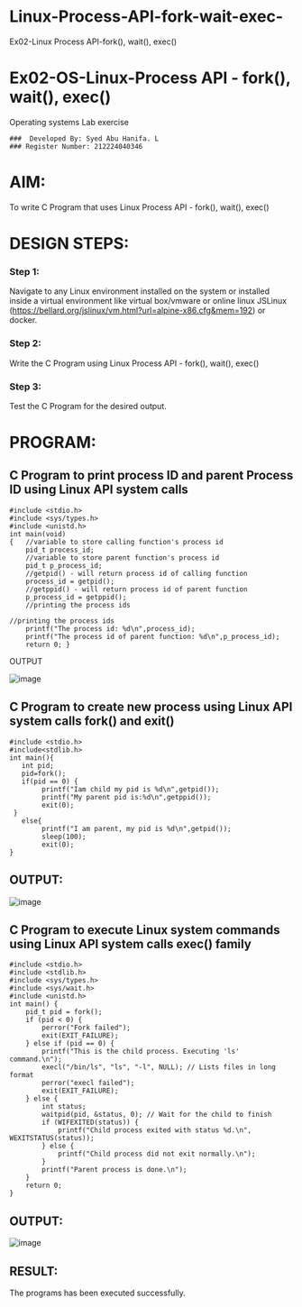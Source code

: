 # Linux-Process-API-fork-wait-exec-
Ex02-Linux Process API-fork(), wait(), exec()
# Ex02-OS-Linux-Process API - fork(), wait(), exec()
Operating systems Lab exercise
```
###  Developed By: Syed Abu Hanifa. L
### Register Number: 212224040346
```
# AIM:
To write C Program that uses Linux Process API - fork(), wait(), exec()

# DESIGN STEPS:

### Step 1:

Navigate to any Linux environment installed on the system or installed inside a virtual environment like virtual box/vmware or online linux JSLinux (https://bellard.org/jslinux/vm.html?url=alpine-x86.cfg&mem=192) or docker.

### Step 2:

Write the C Program using Linux Process API - fork(), wait(), exec()

### Step 3:

Test the C Program for the desired output. 

# PROGRAM:

## C Program to print process ID and parent Process ID using Linux API system calls
```
#include <stdio.h>
#include <sys/types.h>
#include <unistd.h>
int main(void)
{	//variable to store calling function's process id
	pid_t process_id;
	//variable to store parent function's process id
	pid_t p_process_id;
	//getpid() - will return process id of calling function
	process_id = getpid();
	//getppid() - will return process id of parent function
	p_process_id = getppid();
	//printing the process ids

//printing the process ids
	printf("The process id: %d\n",process_id);
	printf("The process id of parent function: %d\n",p_process_id);
	return 0; }
```
OUTPUT

![image](https://github.com/user-attachments/assets/1cf6d53a-babc-4140-99ed-609d57269480)
## C Program to create new process using Linux API system calls fork() and exit()
```
#include <stdio.h>
#include<stdlib.h>
int main(){
   int pid; 
   pid=fork(); 
   if(pid == 0) {
        printf("Iam child my pid is %d\n",getpid());   
        printf("My parent pid is:%d\n",getppid()); 
        exit(0);
 } 
   else{ 
        printf("I am parent, my pid is %d\n",getpid()); 
        sleep(100); 
        exit(0);
} 
```
## OUTPUT:
![image](https://github.com/user-attachments/assets/3851d795-ff9d-4228-aa20-66b8fa191394)
## C Program to execute Linux system commands using Linux API system calls exec() family
```
#include <stdio.h>
#include <stdlib.h>
#include <sys/types.h>
#include <sys/wait.h>
#include <unistd.h>
int main() {
    pid_t pid = fork();
    if (pid < 0) {
        perror("Fork failed");
        exit(EXIT_FAILURE);
    } else if (pid == 0) {
        printf("This is the child process. Executing 'ls' command.\n");
        execl("/bin/ls", "ls", "-l", NULL); // Lists files in long format
        perror("execl failed");
        exit(EXIT_FAILURE);
    } else {
        int status;
        waitpid(pid, &status, 0); // Wait for the child to finish
        if (WIFEXITED(status)) {
            printf("Child process exited with status %d.\n", WEXITSTATUS(status));
        } else {
            printf("Child process did not exit normally.\n");
        }
        printf("Parent process is done.\n");
    }
    return 0;
}
```
## OUTPUT:
![image](https://github.com/user-attachments/assets/6e8e9a80-a36d-4deb-98b1-5fcb0688c13e)
## RESULT:
The programs has been executed successfully.
